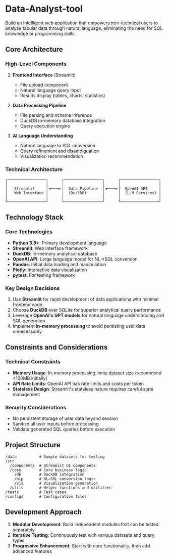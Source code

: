 # Data-Analyst-tool
Build an intelligent web application that empowers non-technical users to analyze tabular data through natural language, eliminating the need for SQL knowledge or programming skills.

## Core Architecture

### High-Level Components
1. **Frontend Interface** (Streamlit)
   - File upload component
   - Natural language query input
   - Results display (tables, charts, statistics)

2. **Data Processing Pipeline**
   - File parsing and schema inference
   - DuckDB in-memory database integration
   - Query execution engine

3. **AI Language Understanding**
   - Natural language to SQL conversion
   - Query refinement and disambiguation
   - Visualization recommendation

### Technical Architecture
```
┌─────────────────┐      ┌─────────────────┐      ┌─────────────────┐
│                 │      │                 │      │                 │
│   Streamlit     │◄────►│  Data Pipeline  │◄────►│  OpenAI API     │
│   Web Interface │      │  (DuckDB)       │      │  (LLM Services) │
│                 │      │                 │      │                 │
└─────────────────┘      └─────────────────┘      └─────────────────┘
```

## Technology Stack

### Core Technologies
- **Python 3.9+**: Primary development language
- **Streamlit**: Web interface framework
- **DuckDB**: In-memory analytical database
- **OpenAI API**: Large language model for NL→SQL conversion
- **Pandas**: Initial data loading and manipulation
- **Plotly**: Interactive data visualization
- **pytest**: For testing framework

### Key Design Decisions
1. Use **Streamlit** for rapid development of data applications with minimal frontend code
2. Choose **DuckDB** over SQLite for superior analytical query performance
3. Leverage **OpenAI's GPT models** for natural language understanding and SQL generation
4. Implement **in-memory processing** to avoid persisting user data unnecessarily

## Constraints and Considerations

### Technical Constraints
- **Memory Usage**: In-memory processing limits dataset size (recommend <100MB initially)
- **API Rate Limits**: OpenAI API has rate limits and costs per token
- **Stateless Design**: Streamlit's stateless nature requires careful state management

### Security Considerations
- No persistent storage of user data beyond session
- Sanitize all user inputs before processing
- Validate generated SQL queries before execution

## Project Structure
```
/data          # Sample datasets for testing
/src
  /components  # Streamlit UI components
  /core        # Core business logic
    /db        # DuckDB integration
    /nlp       # NL→SQL conversion logic
    /viz       # Visualization generation
  /utils       # Helper functions and utilities
/tests         # Test cases
/configs       # Configuration files
```

## Development Approach
1. **Modular Development**: Build independent modules that can be tested separately
2. **Iterative Testing**: Continuously test with various datasets and query types
3. **Progressive Enhancement**: Start with core functionality, then add advanced features 
